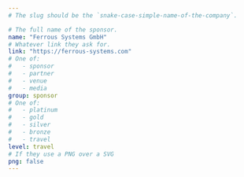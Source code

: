 ```yaml
---
# The slug should be the `snake-case-simple-name-of-the-company`.

# The full name of the sponsor.
name: "Ferrous Systems GmbH"
# Whatever link they ask for.
link: "https://ferrous-systems.com"
# One of:
#   - sponsor
#   - partner
#   - venue
#   - media
group: sponsor
# One of:
#   - platinum
#   - gold
#   - silver
#   - bronze
#   - travel
level: travel
# If they use a PNG over a SVG
png: false
---
```


<!-- For platinum only: Their description. -->
